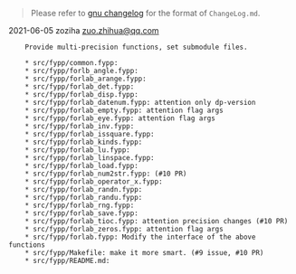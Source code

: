 > Please refer to [gnu changelog](https://www.gnu.org/prep/standards/html_node/Change-Logs.html) for the format of `ChangeLog.md`.

2021-06-05  zoziha  zuo.zhihua@qq.com

        Provide multi-precision functions, set submodule files.

        * src/fypp/common.fypp:
        * src/fypp/forlb_angle.fypp:
        * src/fypp/forlab_arange.fypp:
        * src/fypp/forlab_det.fypp:
        * src/fypp/forlab_disp.fypp:
        * src/fypp/forlab_datenum.fypp: attention only dp-version
        * src/fypp/forlab_empty.fypp: attention flag args
        * src/fypp/forlab_eye.fypp: attention flag args
        * src/fypp/forlab_inv.fypp: 
        * src/fypp/forlab_issquare.fypp:
        * src/fypp/forlab_kinds.fypp:
        * src/fypp/forlab_lu.fypp:
        * src/fypp/forlab_linspace.fypp:
        * src/fypp/forlab_load.fypp:
        * src/fypp/forlab_num2str.fypp: (#10 PR)
        * src/fypp/forlab_operator_x.fypp:
        * src/fypp/forlab_randn.fypp:
        * src/fypp/forlab_randu.fypp:
        * src/fypp/forlab_rng.fypp:
        * src/fypp/forlab_save.fypp:
        * src/fypp/forlab_tioc.fypp: attention precision changes (#10 PR)
        * src/fypp/forlab_zeros.fypp: attention flag args
        * src/fypp/forlab.fypp: Modify the interface of the above functions
        * src/fypp/Makefile: make it more smart. (#9 issue, #10 PR)
        * src/fypp/README.md:
